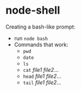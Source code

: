 # node-shell
Creating a bash-like prompt:

- run `node bash`
- Commands that work:
  - `pwd`
  - `date`
  - `ls`
  - `cat` *file1* *file2*...
  - `head` *file1* *file2*...
  - `tail` *file1* *file2*...
